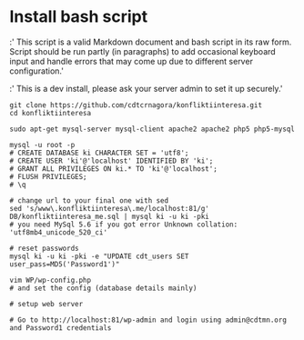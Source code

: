 # Install bash script

:' This script is a valid Markdown document and bash script in its raw form. Script should be run partly (in paragraphs) to add occasional keyboard input and handle errors that may come up due to different server configuration.'

:' This is a dev install, please ask your server admin to set it up securely.'

    git clone https://github.com/cdtcrnagora/konfliktiinteresa.git
    cd konfliktiinteresa
    
    sudo apt-get mysql-server mysql-client apache2 apache2 php5 php5-mysql
    
    mysql -u root -p
    # CREATE DATABASE ki CHARACTER SET = 'utf8';
    # CREATE USER 'ki'@'localhost' IDENTIFIED BY 'ki';
    # GRANT ALL PRIVILEGES ON ki.* TO 'ki'@'localhost';
    # FLUSH PRIVILEGES;
    # \q
    
    # change url to your final one with sed
    sed 's/www\.konfliktiinteresa\.me/localhost:81/g' DB/konfliktiinteresa_me.sql | mysql ki -u ki -pki
    # you need MySql 5.6 if you got error Unknown collation: 'utf8mb4_unicode_520_ci'
    
    # reset passwords
    mysql ki -u ki -pki -e "UPDATE cdt_users SET user_pass=MD5('Password1')"
    
    vim WP/wp-config.php
    # and set the config (database details mainly)
    
    # setup web server
    
    # Go to http://localhost:81/wp-admin and login using admin@cdtmn.org and Password1 credentials
